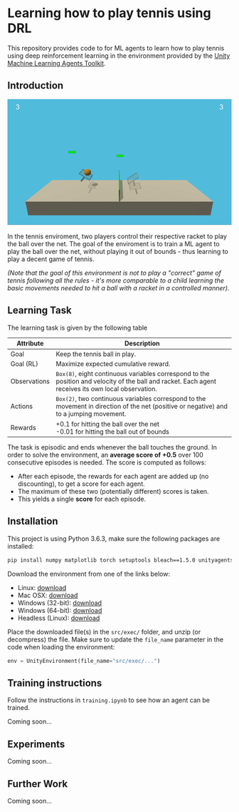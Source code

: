 # Learning how to play tennis using DRL

This repository provides code to for ML agents to learn how to play tennis using deep reinforcement learning in the environment provided by the [Unity Machine Learning Agents Toolkit](https://github.com/Unity-Technologies/ml-agents/blob/master/docs/Learning-Environment-Examples.md#reacher).

## Introduction

![Trained Agent](./assets/tennis.gif)

In the tennis enviroment, two players control their respective racket to play the ball over the net. The goal of the enviroment is to train a ML agent to play the ball over the net, without playing it out of bounds - thus learning to play a decent game of tennis. 

*(Note that the goal of this environment is not to play a "correct" game of tennis following all the rules - it's more comparable to a child learning the basic movements needed to hit a ball with a racket in a controlled manner).*

## Learning Task

The learning task is given by the following table

Attribute | Description
--- | ---
Goal | Keep the tennis ball in play.
Goal (RL) | Maximize expected cumulative reward.
Observations | `Box(8)`, eight continuous variables correspond to the position and velocity of the ball and racket. Each agent receives its own local observation.
Actions | `Box(2)`, two continuous variables correspond to the movement in direction of the net (positive or negative) and to a jumping movement.
Rewards | +0.1 for hitting the ball over the net <br> -0.01 for hitting the ball out of bounds

The task is episodic and ends whenever the ball touches the ground. In order to solve the environment, an **average score of +0.5** over 100 consecutive episodes is needed. The score is computed as follows:
- After each episode, the rewards for each agent are added up (no discounting), to get a score for each agent. 
- The maximum of these two (potentially different) scores is taken.
- This yields a single **score** for each episode.

## Installation

This project is using Python 3.6.3, make sure the following packages are installed:

```bash
pip install numpy matplotlib torch setuptools bleach==1.5.0 unityagents
```

Download the environment from one of the links below:
- Linux: [download](https://s3-us-west-1.amazonaws.com/udacity-drlnd/P3/Tennis/Tennis_Linux.zip)
- Mac OSX: [download](https://s3-us-west-1.amazonaws.com/udacity-drlnd/P3/Tennis/Tennis.app.zip)
- Windows (32-bit): [download](https://s3-us-west-1.amazonaws.com/udacity-drlnd/P3/Tennis/Tennis_Windows_x86.zip)
- Windows (64-bit): [download](https://s3-us-west-1.amazonaws.com/udacity-drlnd/P3/Tennis/Tennis_Windows_x86_64.zip)
- Headless (Linux): [download](https://s3-us-west-1.amazonaws.com/udacity-drlnd/P3/Tennis/Tennis_Linux_NoVis.zip)

Place the downloaded file(s) in the `src/exec/` folder, and unzip (or decompress) the file. Make sure to update the `file_name` parameter in the code when loading the environment:

```python
env = UnityEnvironment(file_name="src/exec/...")
```

## Training instructions

Follow the instructions in `training.ipynb` to see how an agent can be trained.

Coming soon...

## Experiments

Coming soon...

## Further Work

Coming soon...
